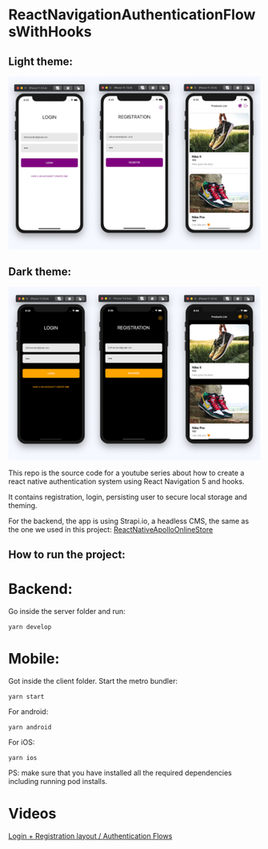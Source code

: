 # ReactNavigationAuthenticationFlowsWithHooks

## Light theme:
![](./.github/images/light.jpg)

## Dark theme:
![](./.github/images/dark.jpg)

This repo is the source code for a youtube series about how to create a react native authentication system using React Navigation 5 and hooks.

It contains registration, login, persisting user to secure local storage and theming.

For the backend, the app is using Strapi.io, a headless CMS, the same as the one we used in this project:
[ReactNativeApolloOnlineStore](https://github.com/bithoven-dev/ReactNativeApolloOnlineStore)

## How to run the project:

# Backend:

Go inside the server folder and run:

```
yarn develop
```

# Mobile:

Got inside the client folder.
Start the metro bundler:

```
yarn start
```

For android:

```
yarn android
```

For iOS:
```
yarn ios
```

PS: make sure that you have installed all the required dependencies including running pod installs.

# Videos

[Login + Registration layout / Authentication Flows](https://youtu.be/rHJTv3KlZW8)
